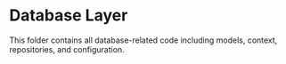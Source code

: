 # Database Layer
This folder contains all database-related code including models, context, repositories, and configuration.
